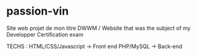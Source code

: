 # passion-vin
Site web projet de mon titre DWWM / 
Website that was the subject of my Developper Certification exam

TECHS :
HTML/CSS/Javascript -> Front end
PHP/MySQL -> Back-end
